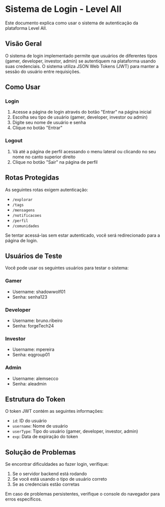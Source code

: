 # Sistema de Login - Level All

Este documento explica como usar o sistema de autenticação da plataforma Level All.

## Visão Geral

O sistema de login implementado permite que usuários de diferentes tipos (gamer, developer, investor, admin) se autentiquem na plataforma usando suas credenciais. O sistema utiliza JSON Web Tokens (JWT) para manter a sessão do usuário entre requisições.

## Como Usar

### Login

1. Acesse a página de login através do botão "Entrar" na página inicial
2. Escolha seu tipo de usuário (gamer, developer, investor ou admin)
3. Digite seu nome de usuário e senha
4. Clique no botão "Entrar"

### Logout

1. Vá até a página de perfil acessando o menu lateral ou clicando no seu nome no canto superior direito
2. Clique no botão "Sair" na página de perfil

## Rotas Protegidas

As seguintes rotas exigem autenticação:

- `/explorar`
- `/tags`
- `/mensagens`
- `/notificacoes`
- `/perfil`
- `/comunidades`

Se tentar acessá-las sem estar autenticado, você será redirecionado para a página de login.

## Usuários de Teste

Você pode usar os seguintes usuários para testar o sistema:

### Gamer
- Username: shadowwolf01
- Senha: senha123

### Developer
- Username: bruno.ribeiro
- Senha: forgeTech24

### Investor
- Username: mpereira
- Senha: eqgroup01

### Admin
- Username: alemsecco
- Senha: aleadmin

## Estrutura do Token

O token JWT contém as seguintes informações:

- `id`: ID do usuário
- `username`: Nome de usuário
- `userType`: Tipo do usuário (gamer, developer, investor, admin)
- `exp`: Data de expiração do token

## Solução de Problemas

Se encontrar dificuldades ao fazer login, verifique:

1. Se o servidor backend está rodando
2. Se você está usando o tipo de usuário correto
3. Se as credenciais estão corretas

Em caso de problemas persistentes, verifique o console do navegador para erros específicos.
